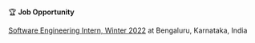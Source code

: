 

🏆 **Job Opportunity** 

[Software Engineering Intern, Winter 2022](https://careers.google.com/jobs/results/138852775392879302-software-engineering-intern-winter-2022/)  at Bengaluru, Karnataka, India   




